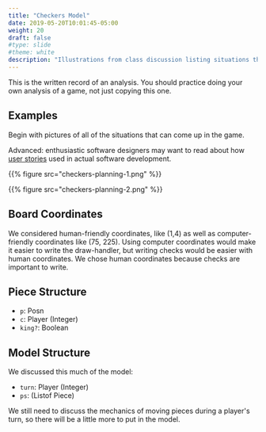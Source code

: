 ```yaml
---
title: "Checkers Model"
date: 2019-05-20T10:01:45-05:00
weight: 20
draft: false
#type: slide
#theme: white
description: "Illustrations from class discussion listing situations that should happen in the game."
---
```


This is the written record of an analysis. You should practice doing
your own analysis of a game, not just copying this one.
<!--more-->

## Examples

Begin with pictures of all of the situations that can come up in the
game. 

Advanced: enthusiastic software designers may want to read about
how [user stories](https://www.alexandercowan.com/best-agile-user-story/)
used in actual software development.

<!-- page 2 of file:: gm convert FILE.pdf[1]  -crop 510x770+20+20 -->

{{% figure src="checkers-planning-1.png" %}}

{{% figure src="checkers-planning-2.png" %}}

## Board Coordinates

We considered human-friendly coordinates, like (1,4) as well as
computer-friendly coordinates like (75, 225). Using computer
coordinates would make it easier to write the draw-handler, but
writing checks would be easier with human coordinates. We chose human
coordinates because checks are important to write.

## Piece Structure

* `p`: Posn
* `c`: Player (Integer)
* `king?`: Boolean

## Model Structure

We discussed this much of the model:

* `turn`: Player (Integer)
* `ps`: (Listof Piece)

We still need to discuss the mechanics of moving pieces during a
player's turn, so there will be a little more to put in the model.

